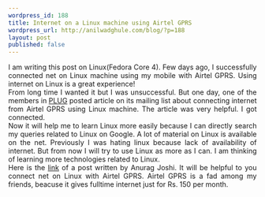 ```yaml
---
wordpress_id: 188
title: Internet on a Linux machine using Airtel GPRS
wordpress_url: http://anilwadghule.com/blog/?p=188
layout: post
published: false
---
```

<div style="text-align: justify;">I am writing this post on Linux(Fedora Core 4). Few days ago, I successfully connected net on Linux machine using my mobile with Airtel GPRS. Using internet on Linux is a great experience!<br />From long time I wanted it but I was unsuccessful. But one day, one of the members in <a href="http://www.plug.org.in/">PLUG</a> posted article on its mailing list about connecting internet from Airtel GPRS using Linux machine. The article was very helpful. I got connected.<br />Now it will help me to learn Linux more easily because I can directly search my queries related to Linux on Google. A lot of material on Linux is available on the net. Previously I was hating linux because lack of availability of internet. But from now I will try to use Linux as more as I can. I am thinking of learning more technologies related to Linux.<br />Here is the <a href="http://www.mobguru.com/Linux+GPRS+Bluetooth.htm">link</a> of a post written by Anurag Joshi. It will be helpful to you connect net on Linux with Airtel GPRS. Airtel GPRS is a fad among my friends, beacuse it gives fulltime internet just for Rs. 150 per month.</div>
